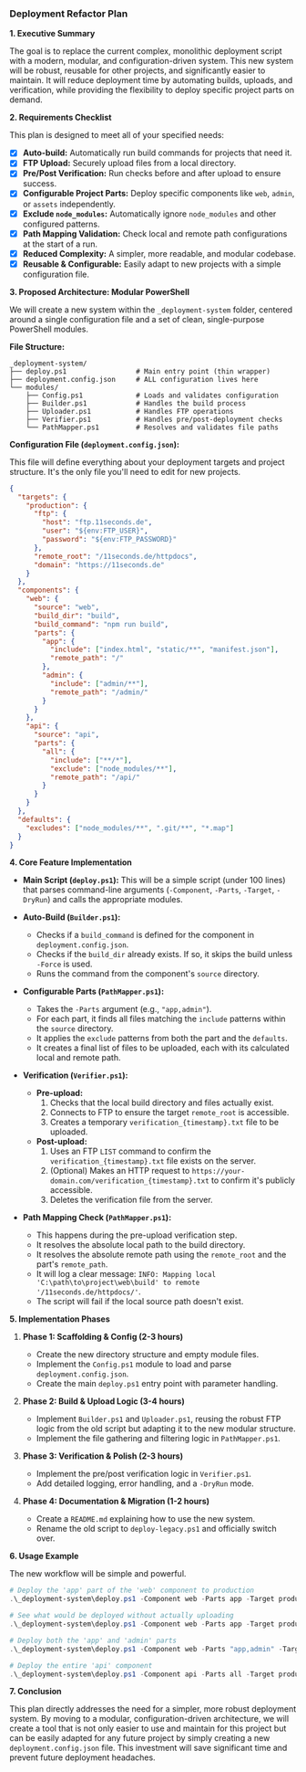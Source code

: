 ### **Deployment Refactor Plan**

**1. Executive Summary**

The goal is to replace the current complex, monolithic deployment script with a modern, modular, and configuration-driven system. This new system will be robust, reusable for other projects, and significantly easier to maintain. It will reduce deployment time by automating builds, uploads, and verification, while providing the flexibility to deploy specific project parts on demand.

**2. Requirements Checklist**

This plan is designed to meet all of your specified needs:

- [x] **Auto-build:** Automatically run build commands for projects that need it.
- [x] **FTP Upload:** Securely upload files from a local directory.
- [x] **Pre/Post Verification:** Run checks before and after upload to ensure success.
- [x] **Configurable Project Parts:** Deploy specific components like `web`, `admin`, or `assets` independently.
- [x] **Exclude `node_modules`:** Automatically ignore `node_modules` and other configured patterns.
- [x] **Path Mapping Validation:** Check local and remote path configurations at the start of a run.
- [x] **Reduced Complexity:** A simpler, more readable, and modular codebase.
- [x] **Reusable & Configurable:** Easily adapt to new projects with a simple configuration file.

**3. Proposed Architecture: Modular PowerShell**

We will create a new system within the `_deployment-system` folder, centered around a single configuration file and a set of clean, single-purpose PowerShell modules.

**File Structure:**

```
_deployment-system/
├── deploy.ps1                 # Main entry point (thin wrapper)
├── deployment.config.json     # ALL configuration lives here
└── modules/
    ├── Config.ps1             # Loads and validates configuration
    ├── Builder.ps1            # Handles the build process
    ├── Uploader.ps1           # Handles FTP operations
    ├── Verifier.ps1           # Handles pre/post-deployment checks
    └── PathMapper.ps1         # Resolves and validates file paths
```

**Configuration File (`deployment.config.json`):**

This file will define everything about your deployment targets and project structure. It's the only file you'll need to edit for new projects.

```json
{
  "targets": {
    "production": {
      "ftp": {
        "host": "ftp.11seconds.de",
        "user": "${env:FTP_USER}",
        "password": "${env:FTP_PASSWORD}"
      },
      "remote_root": "/11seconds.de/httpdocs",
      "domain": "https://11seconds.de"
    }
  },
  "components": {
    "web": {
      "source": "web",
      "build_dir": "build",
      "build_command": "npm run build",
      "parts": {
        "app": {
          "include": ["index.html", "static/**", "manifest.json"],
          "remote_path": "/"
        },
        "admin": {
          "include": ["admin/**"],
          "remote_path": "/admin/"
        }
      }
    },
    "api": {
      "source": "api",
      "parts": {
        "all": {
          "include": ["**/*"],
          "exclude": ["node_modules/**"],
          "remote_path": "/api/"
        }
      }
    }
  },
  "defaults": {
    "excludes": ["node_modules/**", ".git/**", "*.map"]
  }
}
```

**4. Core Feature Implementation**

- **Main Script (`deploy.ps1`):** This will be a simple script (under 100 lines) that parses command-line arguments (`-Component`, `-Parts`, `-Target`, `-DryRun`) and calls the appropriate modules.

- **Auto-Build (`Builder.ps1`):**

  - Checks if a `build_command` is defined for the component in `deployment.config.json`.
  - Checks if the `build_dir` already exists. If so, it skips the build unless `-Force` is used.
  - Runs the command from the component's `source` directory.

- **Configurable Parts (`PathMapper.ps1`):**

  - Takes the `-Parts` argument (e.g., `"app,admin"`).
  - For each part, it finds all files matching the `include` patterns within the `source` directory.
  - It applies the `exclude` patterns from both the part and the `defaults`.
  - It creates a final list of files to be uploaded, each with its calculated local and remote path.

- **Verification (`Verifier.ps1`):**

  - **Pre-upload:**
    1.  Checks that the local build directory and files actually exist.
    2.  Connects to FTP to ensure the target `remote_root` is accessible.
    3.  Creates a temporary `verification_{timestamp}.txt` file to be uploaded.
  - **Post-upload:**
    1.  Uses an FTP `LIST` command to confirm the `verification_{timestamp}.txt` file exists on the server.
    2.  (Optional) Makes an HTTP request to `https://your-domain.com/verification_{timestamp}.txt` to confirm it's publicly accessible.
    3.  Deletes the verification file from the server.

- **Path Mapping Check (`PathMapper.ps1`):**
  - This happens during the pre-upload verification step.
  - It resolves the absolute local path to the build directory.
  - It resolves the absolute remote path using the `remote_root` and the part's `remote_path`.
  - It will log a clear message: `INFO: Mapping local 'C:\path\to\project\web\build' to remote '/11seconds.de/httpdocs/'`.
  - The script will fail if the local source path doesn't exist.

**5. Implementation Phases**

1.  **Phase 1: Scaffolding & Config (2-3 hours)**

    - Create the new directory structure and empty module files.
    - Implement the `Config.ps1` module to load and parse `deployment.config.json`.
    - Create the main `deploy.ps1` entry point with parameter handling.

2.  **Phase 2: Build & Upload Logic (3-4 hours)**

    - Implement `Builder.ps1` and `Uploader.ps1`, reusing the robust FTP logic from the old script but adapting it to the new modular structure.
    - Implement the file gathering and filtering logic in `PathMapper.ps1`.

3.  **Phase 3: Verification & Polish (2-3 hours)**

    - Implement the pre/post verification logic in `Verifier.ps1`.
    - Add detailed logging, error handling, and a `-DryRun` mode.

4.  **Phase 4: Documentation & Migration (1-2 hours)**
    - Create a `README.md` explaining how to use the new system.
    - Rename the old script to `deploy-legacy.ps1` and officially switch over.

**6. Usage Example**

The new workflow will be simple and powerful.

```powershell
# Deploy the 'app' part of the 'web' component to production
.\_deployment-system\deploy.ps1 -Component web -Parts app -Target production

# See what would be deployed without actually uploading
.\_deployment-system\deploy.ps1 -Component web -Parts app -Target production -DryRun

# Deploy both the 'app' and 'admin' parts
.\_deployment-system\deploy.ps1 -Component web -Parts "app,admin" -Target production

# Deploy the entire 'api' component
.\_deployment-system\deploy.ps1 -Component api -Parts all -Target production
```

**7. Conclusion**

This plan directly addresses the need for a simpler, more robust deployment system. By moving to a modular, configuration-driven architecture, we will create a tool that is not only easier to use and maintain for this project but can be easily adapted for any future project by simply creating a new `deployment.config.json` file. This investment will save significant time and prevent future deployment headaches.
